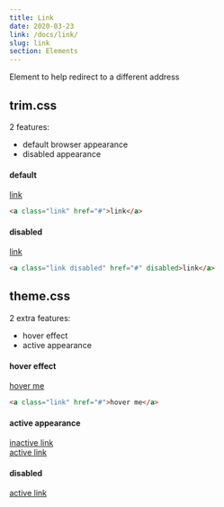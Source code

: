 ```yaml
---
title: Link
date: 2020-03-23
link: /docs/link/
slug: link
section: Elements
---
```

Element to help redirect to a different address

## trim.css
2 features:
- default browser appearance
- disabled appearance

#### default
<a class="trim-link" href="#">link</a>

```html {}
<a class="link" href="#">link</a>
```

#### disabled
<a class="trim-link disabled" href="#" disabled>link</a>

```html {}
<a class="link disabled" href="#" disabled>link</a>
```

## theme.css
2 extra features:
- hover effect
- active appearance

#### hover effect
<a class="link" href="#">hover me</a>

```html {}
<a class="link" href="#">hover me</a>
```

#### active appearance
<a class="link" href="#">inactive link</a>
<br>
<a class="link active" href="#">active link</a>

#### disabled
<a class="link disabled" href="#" disabled>active link</a>